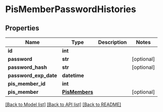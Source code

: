 # PisMemberPasswordHistories

## Properties
Name | Type | Description | Notes
------------ | ------------- | ------------- | -------------
**id** | **int** |  | 
**password** | **str** |  | [optional] 
**password_hash** | **str** |  | [optional] 
**password_exp_date** | **datetime** |  | 
**pis_member_id** | **int** |  | 
**pis_member** | [**PisMembers**](PisMembers.md) |  | [optional] 

[[Back to Model list]](../README.md#documentation-for-models) [[Back to API list]](../README.md#documentation-for-api-endpoints) [[Back to README]](../README.md)


